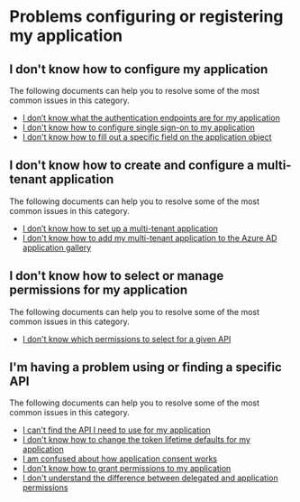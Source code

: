 <properties
  pageTitle="Problems configuring or registering my application"
  description="Problems configuring or registering my application"
  service="microsoft.aad"
  resource="Microsoft_AAD_IAM"
  authors="asteen"
  selfHelpType="resource"
  supportTopicIds="32570262"
  productPesIds="14785"
  cloudEnvironments="public"
  resourceTags="registeredapps_allapps_button,registeredapps_singleapp_properties"
  displayOrder="108"
 />

# Problems configuring or registering my application

## **I don't know how to configure my application**

The following documents can help you to resolve some of the most common issues in this category.

  * [I don’t know what the authentication endpoints are for my application](https://docs.microsoft.com/azure/active-directory/application-dev-registration-config-how-to/?WT.mc_id=UI_AAD_Registered_Apps_Troubleshooting_L2)
  * [I don't know how to configure single sign-on to my application](https://docs.microsoft.com/azure/active-directory/application-dev-registration-config-sso-how-to/?WT.mc_id=UI_AAD_Registered_Apps_Troubleshooting_L2)
  * [I don't know how to fill out a specific field on the application object](https://docs.microsoft.com/azure/active-directory/application-dev-registration-config-specific-application-property-how-to/?WT.mc_id=UI_AAD_Registered_Apps_Troubleshooting_L2)

## **I don't know how to create and configure a multi-tenant application**

The following documents can help you to resolve some of the most common issues in this category.

  * [I don’t know how to set up a multi-tenant application](https://docs.microsoft.com/azure/active-directory/application-dev-setup-multi-tenant-app/?WT.mc_id=UI_AAD_Registered_Apps_Troubleshooting_L2)
  * [I don't know how to add my multi-tenant application to the Azure AD application gallery](https://docs.microsoft.com/azure/active-directory/application-dev-registration-config-multi-tenant-application-add-to-gallery-how-to/?WT.mc_id=UI_AAD_Registered_Apps_Troubleshooting_L2)

## **I don't know how to select or manage permissions for my application**

The following documents can help you to resolve some of the most common issues in this category.

  * [I don't know which permissions to select for a given API](https://docs.microsoft.com/azure/active-directory/application-dev-perms-for-given-api/?WT.mc_id=UI_AAD_Registered_Apps_Troubleshooting_L2)

## **I'm having a problem using or finding a specific API**

The following documents can help you to resolve some of the most common issues in this category.

  * [I can't find the API I need to use for my application](https://docs.microsoft.com/azure/active-directory/application-dev-api-find-an-api-how-to/?WT.mc_id=UI_AAD_Registered_Apps_Troubleshooting_L2)
  * [I don't know how to change the token lifetime defaults for my application](https://docs.microsoft.com/azure/active-directory/application-dev-registration-config-change-token-lifetime-how-to/?WT.mc_id=UI_AAD_Registered_Apps_Troubleshooting_L2)
  * [I am confused about how application consent works](https://docs.microsoft.com/azure/active-directory/application-dev-consent-framework/?WT.mc_id=UI_AAD_Registered_Apps_Troubleshooting_L2)
  * [I don't know how to grant permissions to my application](https://docs.microsoft.com/azure/active-directory/application-dev-registration-config-grant-permissions-how-to/?WT.mc_id=UI_AAD_Registered_Apps_Troubleshooting_L2)
  * [I don't understand the difference between delegated and application permissions](https://docs.microsoft.com/azure/active-directory/application-dev-delegated-and-app-perms/?WT.mc_id=UI_AAD_Registered_Apps_Troubleshooting_L2)
